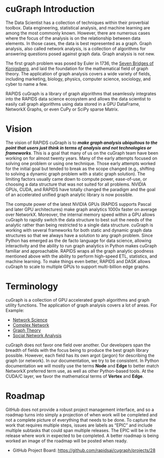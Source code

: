 
# cuGraph Introduction
The Data Scientist has a collection of techniques within their 
proverbial toolbox. Data engineering, statistical analysis, and 
machine learning are among the most commonly known. However, there 
are numerous cases where the focus of the analysis is on the 
relationship between data elements. In those cases, the data is best 
represented as a graph. Graph analysis, also called network analysis, 
is a collection of algorithms for answering questions posed against 
graph data. Graph analysis is not new.

The first graph problem was posed by Euler in 1736, the [Seven Bridges of 
Konigsberg](https://en.wikipedia.org/wiki/Seven_Bridges_of_K%C3%B6nigsberg), 
and laid the foundation for the mathematical field of graph theory. 
The application of graph analysis covers a wide variety of fields, including 
marketing, biology, physics, computer science, sociology, and cyber to name a few.

RAPIDS cuGraph is a library of graph algorithms that seamlessly integrates 
into the RAPIDS data science ecosystem and allows the data scientist to easily 
call graph algorithms using data stored in a GPU DataFrame, NetworkX Graphs, or even 
CuPy or SciPy sparse Matrix.  


# Vision
The vision of RAPIDS cuGraph is to ___make graph analysis ubiquitous to the 
point that users just think in terms of analysis and not technologies or 
frameworks___. This is a goal that many of us on the cuGraph team have been 
working on for almost twenty years. Many of the early attempts focused on 
solving one problem or using one technique. Those early attempts worked for 
the initial goal but tended to break as the scope changed (e.g., shifting 
to solving a dynamic graph problem with a static graph solution). The limiting 
factors usually came down to compute power, ease-of-use, or choosing a data 
structure that was not suited for all problems. NVIDIA GPUs, CUDA, and RAPIDS 
have totally changed the paradigm and the goal of an accelerated unified graph 
analytic library is now possible.

The compute power of the latest NVIDIA GPUs (RAPIDS supports Pascal and later 
GPU architectures) make graph analytics 1000x faster on average over NetworkX. 
Moreover, the internal memory speed within a GPU allows cuGraph to rapidly 
switch the data structure to best suit the needs of the analytic rather than 
being restricted to a single data structure. cuGraph is working with several 
frameworks for both static and dynamic graph data structures so that we always 
have a solution to any graph problem. Since Python has emerged as the de facto 
language for data science, allowing interactivity and the ability to run graph 
analytics in Python makes cuGraph familiar and approachable. RAPIDS wraps all 
the graph analytic goodness mentioned above with the ability to perform 
high-speed ETL, statistics, and machine learning. To make things even better, 
RAPIDS and DASK allows cuGraph to scale to multiple GPUs to support 
multi-billion edge graphs.


# Terminology

cuGraph is a collection of GPU accelerated graph algorithms and graph utility
functions. The application of graph analysis covers a lot of areas.
For Example:
* [Network Science](https://en.wikipedia.org/wiki/Network_science)
* [Complex Network](https://en.wikipedia.org/wiki/Complex_network)
* [Graph Theory](https://en.wikipedia.org/wiki/Graph_theory)
* [Social Network Analysis](https://en.wikipedia.org/wiki/Social_network_analysis)

cuGraph does not favor one field over another.  Our developers span the
breadth of fields with the focus being to produce the best graph library
possible.  However, each field has its own argot (jargon) for describing the
graph (or network).  In our documentation, we try to be consistent.  In Python
documentation we will mostly use the terms __Node__ and __Edge__ to better
match NetworkX preferred term use, as well as other Python-based tools.  At
the CUDA/C layer, we favor the mathematical terms of __Vertex__ and __Edge__.  

# Roadmap
GitHub does not provide a robust project management interface, and so a roadmap turns into simply a projection of when work will be completed and not a complete picture of everything that needs to be done.  To capture the work that requires multiple steps, issues are labels as “EPIC” and include multiple subtasks that could span multiple releases.   The EPIC will be in the release where work in expected to be completed. A better roadmap is being worked an image of the roadmap will be posted when ready.

 * GitHub Project Board:  https://github.com/rapidsai/cugraph/projects/28
 